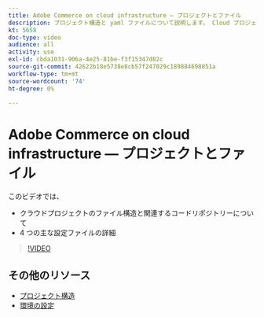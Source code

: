 ```yaml
---
title: Adobe Commerce on cloud infrastructure — プロジェクトとファイル
description: プロジェクト構造と yaml ファイルについて説明します。 Cloud プロジェクトのファイル構造と必要なリポジトリをすべて理解します。
kt: 5658
doc-type: video
audience: all
activity: use
exl-id: cbda1031-906a-4e25-81be-f3f15347d82c
source-git-commit: 42622b18e5738e8cb57f247029c189884698851a
workflow-type: tm+mt
source-wordcount: '74'
ht-degree: 0%

---
```


# Adobe Commerce on cloud infrastructure — プロジェクトとファイル

このビデオでは、

- クラウドプロジェクトのファイル構造と関連するコードリポジトリーについて
- 4 つの主な設定ファイルの詳細

>[!VIDEO](https://video.tv.adobe.com/v/35694?quality=12&learn=on)

## その他のリソース

- [プロジェクト構造](https://devdocs.magento.com/cloud/project/project-start.html)
- [環境の設定](https://devdocs.magento.com/cloud/env/environments.html)
